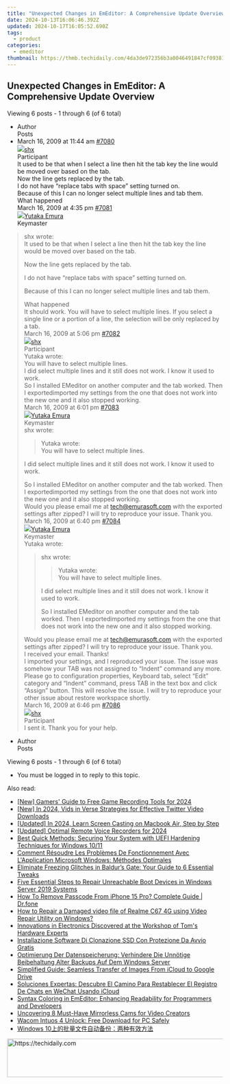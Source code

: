 ```yaml
---
title: "Unexpected Changes in EmEditor: A Comprehensive Update Overview"
date: 2024-10-13T16:06:46.392Z
updated: 2024-10-17T16:05:52.690Z
tags:
  - product
categories:
  - emeditor
thumbnail: https://thmb.techidaily.com/4da3de972356b3a0046491847cf09381445449045614c3b78e873505ea40a4e5.jpg
---
```


## Unexpected Changes in EmEditor: A Comprehensive Update Overview

Viewing 6 posts - 1 through 6 (of 6 total)

* Author  
Posts
* March 16, 2009 at 11:44 am [#7080](https://tools.techidaily.com/emeditor/products/)  
[![](https://secure.gravatar.com/avatar/930c97724d5165fc9f966ce292aff096?s=80&d=identicon&r=g)shx](https://www.emeditor.com/forums/users/shx/ "View shx's profile")  
Participant  
It used to be that when I select a line then hit the tab key the line would be moved over based on the tab.  
 Now the line gets replaced by the tab.  
 I do not have “replace tabs with space” setting turned on.  
 Because of this I can no longer select multiple lines and tab them.  
 What happened  
March 16, 2009 at 4:35 pm [#7081](https://tools.techidaily.com/emeditor/products/)  
[![](https://secure.gravatar.com/avatar/a0a6377144ed3636f985d87303f65ed2?s=80&d=identicon&r=g)Yutaka Emura](https://www.emeditor.com/forums/users/yemura/ "View Yutaka Emura's profile")  
Keymaster  
> shx wrote:  
> It used to be that when I select a line then hit the tab key the line would be moved over based on the tab.  
>  
> Now the line gets replaced by the tab.  
>  
> I do not have “replace tabs with space” setting turned on.  
>  
> Because of this I can no longer select multiple lines and tab them.  
>  
> What happened  
 It should work. You will have to select multiple lines. If you select a single line or a portion of a line, the selection will be only replaced by a tab.  
March 16, 2009 at 5:06 pm [#7082](https://tools.techidaily.com/emeditor/products/)  
[![](https://secure.gravatar.com/avatar/930c97724d5165fc9f966ce292aff096?s=80&d=identicon&r=g)shx](https://www.emeditor.com/forums/users/shx/ "View shx's profile")  
Participant  
> Yutaka wrote:  
> You will have to select multiple lines.  
 I did select multiple lines and it still does not work. I know it used to work.  
 So I installed EMeditor on another computer and the tab worked. Then I exportedimported my settings from the one that does not work into the new one and it also stopped working.  
March 16, 2009 at 6:01 pm [#7083](https://tools.techidaily.com/emeditor/products/)  
[![](https://secure.gravatar.com/avatar/a0a6377144ed3636f985d87303f65ed2?s=80&d=identicon&r=g)Yutaka Emura](https://www.emeditor.com/forums/users/yemura/ "View Yutaka Emura's profile")  
Keymaster  
> shx wrote:  
>  
>> Yutaka wrote:  
>> You will have to select multiple lines.  
>  
> I did select multiple lines and it still does not work. I know it used to work.  
>  
> So I installed EMeditor on another computer and the tab worked. Then I exportedimported my settings from the one that does not work into the new one and it also stopped working.  
 Would you please email me at [tech@emurasoft.com](https://tools.techidaily.com/emeditor/products/) with the exported settings after zipped? I will try to reproduce your issue. Thank you.  
March 16, 2009 at 6:40 pm [#7084](https://tools.techidaily.com/emeditor/products/)  
[![](https://secure.gravatar.com/avatar/a0a6377144ed3636f985d87303f65ed2?s=80&d=identicon&r=g)Yutaka Emura](https://www.emeditor.com/forums/users/yemura/ "View Yutaka Emura's profile")  
Keymaster  
> Yutaka wrote:  
>  
>> shx wrote:  
>>  
>>> Yutaka wrote:  
>>> You will have to select multiple lines.  
>>  
>> I did select multiple lines and it still does not work. I know it used to work.  
>>  
>> So I installed EMeditor on another computer and the tab worked. Then I exportedimported my settings from the one that does not work into the new one and it also stopped working.  
>  
> Would you please email me at [tech@emurasoft.com](https://tools.techidaily.com/emeditor/products/) with the exported settings after zipped? I will try to reproduce your issue. Thank you.  
 I received your email. Thanks!  
 I imported your settings, and I reproduced your issue. The issue was somehow your TAB was not assigned to “Indent” command any more. Please go to configuration properties, Keyboard tab, select “Edit” category and “Indent” command, press TAB in the text box and click “Assign” button. This will resolve the issue. I will try to reproduce your other issue about restore workspace shortly.  
March 16, 2009 at 6:46 pm [#7086](https://tools.techidaily.com/emeditor/products/)  
[![](https://secure.gravatar.com/avatar/930c97724d5165fc9f966ce292aff096?s=80&d=identicon&r=g)shx](https://www.emeditor.com/forums/users/shx/ "View shx's profile")  
Participant  
I sent it. Thank you for your help.
* Author  
Posts

Viewing 6 posts - 1 through 6 (of 6 total)

* You must be logged in to reply to this topic.

<ins class="adsbygoogle"
     style="display:block"
     data-ad-format="autorelaxed"
     data-ad-client="ca-pub-7571918770474297"
     data-ad-slot="1223367746"></ins>

<ins class="adsbygoogle"
     style="display:block"
     data-ad-client="ca-pub-7571918770474297"
     data-ad-slot="8358498916"
     data-ad-format="auto"
     data-full-width-responsive="true"></ins>

<span class="atpl-alsoreadstyle">Also read:</span>
<div><ul>
<li><a href="https://digital-screen-recording.techidaily.com/new-gamers-guide-to-free-game-recording-tools-for-2024/"><u>[New] Gamers' Guide to Free Game Recording Tools for 2024</u></a></li>
<li><a href="https://twitter-clips.techidaily.com/new-in-2024-vids-in-verse-strategies-for-effective-twitter-video-downloads/"><u>[New] In 2024, Vids in Verse Strategies for Effective Twitter Video Downloads</u></a></li>
<li><a href="https://screen-recording.techidaily.com/updated-in-2024-learn-screen-casting-on-macbook-air-step-by-step/"><u>[Updated] In 2024, Learn Screen Casting on Macbook Air, Step by Step</u></a></li>
<li><a href="https://screen-activity-recording.techidaily.com/updated-optimal-remote-voice-recorders-for-2024/"><u>[Updated] Optimal Remote Voice Recorders for 2024</u></a></li>
<li><a href="https://win-webster.techidaily.com/best-quick-methods-securing-your-system-with-uefi-hardening-techniques-for-windows-1011/"><u>Best Quick Methods: Securing Your System with UEFI Hardening Techniques for Windows 10/11</u></a></li>
<li><a href="https://win-webster.techidaily.com/comment-resoudre-les-problemes-de-fonctionnement-avec-lapplication-microsoft-windows-methodes-optimales/"><u>Comment Résoudre Les Problèmes De Fonctionnement Avec L'Application Microsoft Windows: Méthodes Optimales</u></a></li>
<li><a href="https://win-able.techidaily.com/eliminate-freezing-glitches-in-baldurs-gate-your-guide-to-6-essential-tweaks/"><u>Eliminate Freezing Glitches in Baldur’s Gate: Your Guide to 6 Essential Tweaks</u></a></li>
<li><a href="https://win-webster.techidaily.com/five-essential-steps-to-repair-unreachable-boot-devices-in-windows-server-2019-systems/"><u>Five Essential Steps to Repair Unreachable Boot Devices in Windows Server 2019 Systems</u></a></li>
<li><a href="https://iphone-unlock.techidaily.com/how-to-remove-passcode-from-iphone-15-pro-complete-guide-drfone-by-drfone-ios/"><u>How To Remove Passcode From iPhone 15 Pro? Complete Guide | Dr.fone</u></a></li>
<li><a href="https://blog-min.techidaily.com/how-to-repair-a-damaged-video-file-of-realme-c67-4g-using-video-repair-utility-on-windows-by-stellar-video-repair-mobile-video-repair/"><u>How to Repair a Damaged video file of Realme C67 4G using Video Repair Utility on Windows?</u></a></li>
<li><a href="https://hardware-reviews.techidaily.com/innovations-in-electronics-discovered-at-the-workshop-of-toms-hardware-experts/"><u>Innovations in Electronics Discovered at the Workshop of Tom's Hardware Experts</u></a></li>
<li><a href="https://win-webster.techidaily.com/installazione-software-di-clonazione-ssd-con-protezione-da-avvio-gratis/"><u>Installazione Software Di Clonazione SSD Con Protezione Da Avvio Gratis</u></a></li>
<li><a href="https://win-webster.techidaily.com/optimierung-der-datenspeicherung-verhindere-die-unnotige-beibehaltung-alter-backups-auf-dem-windows-server/"><u>Optimierung Der Datenspeicherung: Verhindere Die Unnötige Beibehaltung Alter Backups Auf Dem Windows Server</u></a></li>
<li><a href="https://win-webster.techidaily.com/simplified-guide-seamless-transfer-of-images-from-icloud-to-google-drive/"><u>Simplified Guide: Seamless Transfer of Images From iCloud to Google Drive</u></a></li>
<li><a href="https://win-webster.techidaily.com/soluciones-expertas-descubre-el-camino-para-restablecer-el-registro-de-chats-en-wechat-usando-icloud/"><u>Soluciones Expertas: Descubre El Camino Para Restablecer El Registro De Chats en WeChat Usando iCloud</u></a></li>
<li><a href="https://win-webster.techidaily.com/syntax-coloring-in-emeditor-enhancing-readability-for-programmers-and-developers/"><u>Syntax Coloring in EmEditor: Enhancing Readability for Programmers and Developers</u></a></li>
<li><a href="https://youtube-webster.techidaily.com/ering-8-must-have-mirrorless-cams-for-video-creators/"><u>Uncovering 8 Must-Have Mirrorless Cams for Video Creators</u></a></li>
<li><a href="https://driver-install.techidaily.com/wacom-intuos-4-unlock-free-download-for-pc-safely/"><u>Wacom Intuos 4 Unlock: Free Download for PC Safely</u></a></li>
<li><a href="https://win-webster.techidaily.com/1728470192493-windows-10/"><u>Windows 10上的批量文件自动备份：两种有效方法</u></a></li>
</ul></div>

<!-- affiliate ads begin -->
<a href="https://appsumo.8odi.net/c/5597632/2037318/7443" target="_top" id="2037318">
  <img src="//a.impactradius-go.com/display-ad/7443-2037318" border="0" alt="https://techidaily.com" width="728" height="90"/>
</a>
<img height="0" width="0" src="https://appsumo.8odi.net/i/5597632/2037318/7443" style="position:absolute;visibility:hidden;" border="0" />
<!-- affiliate ads end -->

